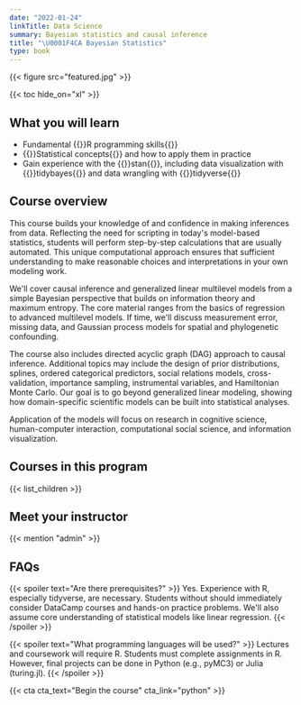 ```yaml
---
date: "2022-01-24"
linkTitle: Data Science
summary: Bayesian statistics and causal inference
title: "\U0001F4CA Bayesian Statistics"
type: book
---
```


{{< figure src="featured.jpg" >}}

{{< toc hide_on="xl" >}}

## What you will learn

- Fundamental {{<hl>}}R programming skills{{</hl>}}
- {{<hl>}}Statistical concepts{{</hl>}} and how to apply them in practice
- Gain experience with the {{<hl>}}stan{{</hl>}}, including data visualization with {{<hl>}}tidybayes{{</hl>}} and data wrangling with {{<hl>}}tidyverse{{</hl>}}

## Course overview

This course builds your knowledge of and confidence in making inferences from data. Reflecting the need for scripting in today's model-based statistics, students will perform step-by-step calculations that are usually automated. This unique computational approach ensures that sufficient understanding to make reasonable choices and interpretations in your own modeling work.

We'll cover causal inference and generalized linear multilevel models from a simple Bayesian perspective that builds on information theory and maximum entropy. The core material ranges from the basics of regression to advanced multilevel models. If time, we'll discuss measurement error, missing data, and Gaussian process models for spatial and phylogenetic confounding.

The course also includes directed acyclic graph (DAG) approach to causal inference. Additional topics may include the design of prior distributions, splines, ordered categorical predictors, social relations models, cross-validation, importance sampling, instrumental variables, and Hamiltonian Monte Carlo. Our goal is to go beyond generalized linear modeling, showing how domain-specific scientific models can be built into statistical analyses.

Application of the models will focus on research in cognitive science, human-computer interaction, computational social science, and information visualization. 

## Courses in this program

{{< list_children >}}

## Meet your instructor

{{< mention "admin" >}}

## FAQs

{{< spoiler text="Are there prerequisites?" >}}
Yes. Experience with R, especially tidyverse, are necessary. Students without should immediately consider DataCamp courses and hands-on practice problems. We'll also assume core understanding of statistical models like linear regression. 
{{< /spoiler >}}

{{< spoiler text="What programming languages will be used?" >}}
Lectures and coursework will require R. Students must complete assignments in R. However, final projects can be done in Python (e.g., pyMC3) or Julia (turing.jl).
{{< /spoiler >}}

{{< cta cta_text="Begin the course" cta_link="python" >}}
